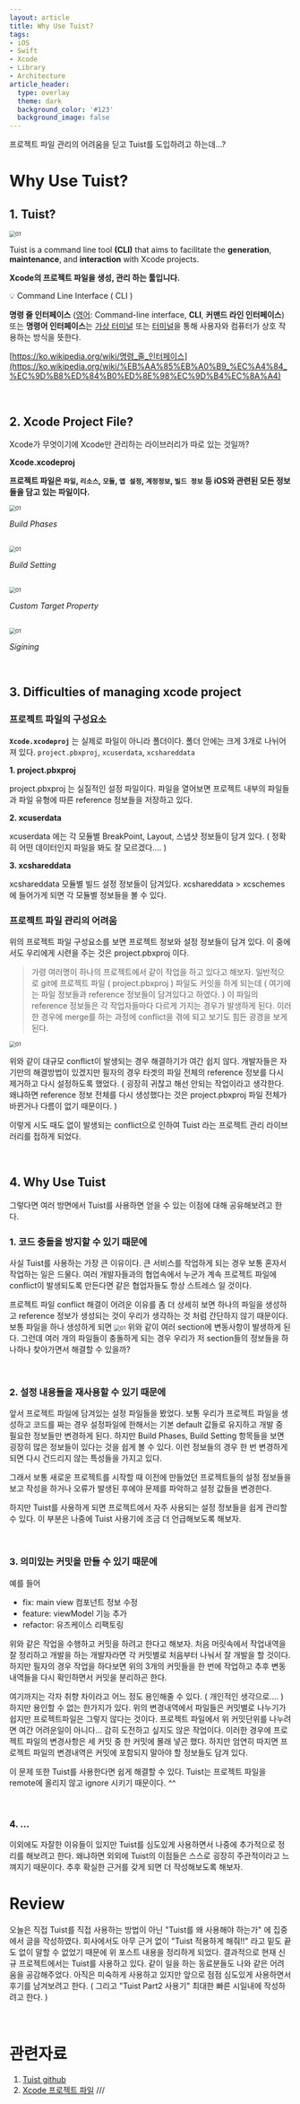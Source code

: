```yaml
---
layout: article
title: Why Use Tuist?
tags:
- iOS
- Swift
- Xcode
- Library
- Architecture
article_header:
  type: overlay
  theme: dark
  background_color: '#123'
  background_image: false
---
```


프로젝트 파일 관리의 어려움을 딛고 Tuist를 도입하려고 하는데...?

<!--more-->

# Why Use Tuist?

## 1. Tuist?

<img src="https://github.com/gwonii/gwonii.github.io/blob/master/img/2022-03-19-Tuist-Part1-Why-Use-Tuist-Image/Tuist-Git.png?raw=true" alt="01" style="zoom: 67%;" />


Tuist is a command line tool **(CLI)** that aims to facilitate the **generation**, **maintenance**, and **interaction** with Xcode projects.

**Xcode의 프로젝트 파일을 생성, 관리 하는 툴입니다.** 

💡 Command Line Interface ( CLI )

**명령 줄 인터페이스**
([영어](https://ko.wikipedia.org/wiki/%EC%98%81%EC%96%B4): Command-line interface, **CLI**, **커맨드 라인 인터페이스**) 또는 **명령어 인터페이스**는 [가상 터미널](https://ko.wikipedia.org/wiki/%EB%8B%A8%EB%A7%90_%EC%97%90%EB%AE%AC%EB%A0%88%EC%9D%B4%ED%84%B0) 또는 [터미널](https://ko.wikipedia.org/wiki/%ED%85%8D%EC%8A%A4%ED%8A%B8_%ED%84%B0%EB%AF%B8%EB%84%90)을 통해 사용자와 컴퓨터가 상호 작용하는 방식을 뜻한다.

[https://ko.wikipedia.org/wiki/명령_줄_인터페이스](https://ko.wikipedia.org/wiki/%EB%AA%85%EB%A0%B9_%EC%A4%84_%EC%9D%B8%ED%84%B0%ED%8E%98%EC%9D%B4%EC%8A%A4)

<Br>

## 2. Xcode Project File?

Xcode가 무엇이기에 Xcode만 관리하는 라이브러리가 따로 있는 것일까? 


**Xcode.xcodeproj**

**프로젝트 파일은 `파일`, `리소스`, `모듈`, `앱 설정`, `계정정보`, `빌드 정보` 등 iOS와 관련된 모든 정보들을 담고 있는 파일이다.**

<img src="https://github.com/gwonii/gwonii.github.io/blob/master/img/2022-03-19-Tuist-Part1-Why-Use-Tuist-Image/Build-Phases.png?raw=true" alt="01" style="zoom: 67%;" />

_Build Phases_

<Br>
<img src="https://github.com/gwonii/gwonii.github.io/blob/master/img/2022-03-19-Tuist-Part1-Why-Use-Tuist-Image/Build-Setting.png?raw=true" alt="01" style="zoom: 67%;" />

_Build Setting_

<Br>
<img src="https://github.com/gwonii/gwonii.github.io/blob/master/img/2022-03-19-Tuist-Part1-Why-Use-Tuist-Image/Custom-Property.png?raw=true" alt="01" style="zoom: 67%;" />

_Custom Target Property_

<Br>
<img src="https://github.com/gwonii/gwonii.github.io/blob/master/img/2022-03-19-Tuist-Part1-Why-Use-Tuist-Image/Signing.png?raw=true" alt="01" style="zoom: 67%;" />

_Sigining_

<Br>

## 3. Difficulties of managing xcode project

### 프로젝트 파일의 구성요소 
**`Xcode.xcodeproj`**  는 실제로 파일이 아니라 폴더이다.
폴더 안에는 크게 3개로 나뉘어져 있다. 
`project.pbxproj`, `xcuserdata`, `xcshareddata`
 
**1. project.pbxproj**

project.pbxproj 는 실질적인 설정 파일이다. 
파일을 열어보면 프로젝트 내부의 파일들과 파일 유형에 따른 reference 정보들을 저장하고 있다. 

**2. xcuserdata**

xcuserdata 에는 각 모듈별 BreakPoint, Layout, 스냅샷 정보들이 담겨 있다. 
( 정확히 어떤 데이터인지 파일을 봐도 잘 모르겠다.... )

**3. xcshareddata**

xcshareddata 모듈별 빌드 설정 정보들이 담겨있다.
xcshareddata > xcschemes 에 들어가게 되면 각 모듈별 정보들을 볼 수 있다.  

### 프로젝트 파일 관리의 어려움
위의 프로젝트 파일 구성요소를 보면 프로젝트 정보와 설정 정보들이 담겨 있다.
이 중에서도 우리에게 시련을 주는 것은 project.pbxproj 이다. 

> 가령 여러명이 하나의 프로젝트에서 같이 작업을 하고 있다고 해보자. 
> 일반적으로 git에 프로젝트 파일 ( project.pbxproj ) 파일도 커잇을 하게 되는데 
> ( 여기에는 파일 정보들과 reference 정보들이 담겨있다고 하였다. )
> 이 파일의 reference 정보들은 각 작업자들마다 다르게 가지는 경우가 발생하게 된다. 
> 이러한 경우에 merge를 하는 과정에 conflict을 겪에 되고 보기도 힘든 광경을 보게 된다. 

<img src="https://github.com/gwonii/gwonii.github.io/blob/master/img/2022-03-19-Tuist-Part1-Why-Use-Tuist-Image/Project-Conflict.png?raw=true" alt="01" style="zoom: 67%;" />

위와 같이 대규모 conflict이 발생되는 경우 해결하기가 여간 쉽지 않다. 개발자들은 자기만의 해결방법이 있겠지만 
필자의 경우 타겟의 파일 전체의 reference 정보를 다시 제거하고 다시 설정하도록 했었다. 
( 굉장히 귀찮고 해선 안되는 작업이라고 생각한다. 왜냐하면 reference 정보 전체를 다시 생성했다는 것은 project.pbxproj 파일 전체가 바뀐거나 다름이 없기 때문이다. )

이렇게 시도 때도 없이 발생되는 conflict으로 인하여 Tuist 라는 프로젝트 관리 라이브러리를 접하게 되었다. 

<Br>

## 4. Why Use Tuist 
그렇다면 여러 방면에서 Tuist를 사용하면 얻을 수 있는 이점에 대해 공유해보려고 한다. 

### 1. 코드 충돌을 방지할 수 있기 때문에
사실 Tuist를 사용하는 가장 큰 이유이다. 
큰 서비스를 작업하게 되는 경우 보통 혼자서 작업하는 일은 드물다. 여러 개발자들과의 협업속에서 누군가 계속 프로젝트 파일에 conflict이 발생되도록 만든다면 같은 협업자들도 항상 스트레스 일 것이다. 

프로젝트 파일 conflict 해결이 어려운 이유를 좀 더 상세히 보면
하나의 파일을 생성하고 reference 정보가 생성되는 것이 우리가 생각하는 것 처럼 간단하지 않기 때문이다. 
보통 파일을 하나 생성하게 되면
<img src="https://github.com/gwonii/gwonii.github.io/blob/master/img/2022-03-19-Tuist-Part1-Why-Use-Tuist-Image/Project-Files.png?raw=true" alt="01" style="zoom: 67%;" />
위와 같이 여러 section에 변동사항이 발생하게 된다. 
그런데 여러 개의 파일들이 충돌하게 되는 경우 우리가 저 section들의 정보들을 하나하나 찾아가면서 해결할 수 있을까? 

<Br>

### 2. 설정 내용들을 재사용할 수 있기 때문에
앞서 프로젝트 파일에 담겨있는 설정 파일들을 봤었다.
보통 우리가 프로젝트 파일을 생성하고 코드를 짜는 경우 설정파일에 한해서는 기본 default 값들로 유지하고 개발 중 필요한 정보들만 변경하게 된다. 
하지만 Build Phases, Build Setting 항목들을 보면 굉장히 많은 정보들이 있다는 것을 쉽게 볼 수 있다. 
이런 정보들의 경우 한 번 변경하게 되면 다시 건드리지 않는 특성들을 가지고 있다. 

그래서 보통 새로운 프로젝트를 시작할 때 이전에 만들었던 프로젝트들의 설정 정보들을 보고 작성을 하거나 오류가 발생된 후에야 문제를 파악하고 설정 값들을 변경한다. 

하지만 Tuist를 사용하게 되면 프로젝트에서 자주 사용되는 설정 정보들을 쉽게 관리할 수 있다. 
이 부분은 나중에 Tuist 사용기에 조금 더 언급해보도록 해보자. 

<Br>

### 3. 의미있는 커밋을 만들 수 있기 때문에
예를 들어 
- fix: main view 컴포넌트 정보 수정
- feature: viewModel 기능 추가
- refactor: 유즈케이스 리팩토링 

위와 같은 작업을 수행하고 커밋을 하려고 한다고 해보자.
처음 머릿속에서 작업내역을 잘 정리하고 개발을 하는 개발자라면 각 커밋별로 처음부터 나눠서 잘 개발을 할 것이다. 
하지만 필자의 경우 작업을 하다보면 위의 3개의 커밋들을 한 번에 작업하고 추후 변동내역들을 다시 확인하면서 커밋을 분리하곤 한다. 

여기까지는 각자 취향 차이라고 어느 정도 용인해줄 수 있다. ( 개인적인 생각으로.... )
하지만 용인할 수 없는 한가지가 있다. 위의 변경내역에서 파일들은 커밋별로 나누기가 쉽지만 프로젝트파일은 그렇지 않다는 것이다. 
프로젝트 파일에서 위 커밋단위를 나누려면 여간 어려운일이 아니다... 감히 도전하고 싶지도 않은 작업이다.
이러한 경우에 프로젝트 파일의 변경사항은 세 커밋 중 한 커밋에 몰래 넣곤 했다. 
하지만 엄연히 따지면 프로젝트 파일의 변경내역은 커밋에 포함되지 말아야 할 정보들도 담겨 있다. 

이 문제 또한 Tuist를 사용한다면 쉽게 해결할 수 있다. Tuist는 프로젝트 파일을 remote에 올리지 않고 ignore 시키기 때문이다. *^^* 

<Br>

### 4. ...
이외에도 자잘한 이유들이 있지만 Tuist를 심도있게 사용하면서 나중에 추가적으로 정리를 해보려고 한다. 
왜냐하면 외외에 Tuist의 이점들은 스스로 굉장히 주관적이라고 느껴지기 때문이다. 추후 확실한 근거를 갖게 되면 더 작성해보도록 해보자.

# Review
오늘은 직접 Tuist를 직접 사용하는 방법이 아닌 "Tuist를 왜 사용해야 하는가" 에 집중에서 글을 작성하였다. 
회사에서도 아무 근거 없이 "Tuist 적용하게 해줘!!" 라고 밑도 끝도 없이 말할 수 없었기 때문에 위 포스트 내용을 정리하게 되었다. 
결과적으로 현재 신규 프로젝트에서는 Tuist를 사용하고 있다. 같이 일을 하는 동료분들도 나와 같은 어려움을 공감해주었다. 
아직은 미숙하게 사용하고 있지만 앞으로 점점 심도있게 사용하면서 후기를 남겨보려고 한다. 
( 그리고 "Tuist Part2 사용기" 최대한 빠른 시일내에 작성하려고 한다. )

<Br>

# 관련자료
1. [Tuist github](https://github.com/tuist/tuist)
2. [Xcode 프로젝트 파일](https://hcn1519.github.io/articles/2018-06/xcodeconfiguration)
///